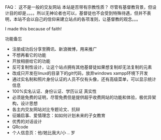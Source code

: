 FAQ：
这不是一般的交友网站
本站是否带有宗教性质？
尽管有基督教背景，但设计目的却是，。。。所以无神论者也可以，基督徒也不会受到特殊待遇，但并不表明，本站不会以自己的信仰来建立站点的各项准则，让基督教的观念。。。
	


I made this because of faith!

功能备忘
- 注册成功后分享至腾讯、新浪微博，用来推广
- 不想再看它的功能
- 开放相册给它的功能
- 反可复制性设计，让这个站点拥有其他基督徒如果想复制却无法复制的元素
- 改成只开发在linux的目录下的git代码，放弃windows xampp环境下开发
- 通过实名制和照片身份认证的人员不仅有头像，还有高级菜单，可以显示统计信息
- 100%实名认证、身份认证、学历认证 真实性
- 必须是免费的证明，尽管免费但是提供超乎收费网站的功能和体验，极优异架构，设计思想
- 各主内交友网站对比专题论文、抗辩
- 征婚启事、爱情理念：如如何计划未来的子女教育
- 优秀的对话设计
- QRcode
- 个人信息页：他/她比我大/小 .. 岁

